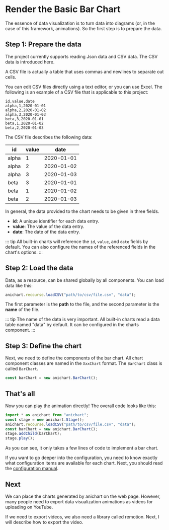 # Render the Basic Bar Chart

The essence of data visualization is to turn data into diagrams (or, in the case of this framework, animations). So the first step is to prepare the data.

## Step 1: Prepare the data

The project currently supports reading Json data and CSV data. The CSV data is introduced here.

A CSV file is actually a table that uses commas and newlines to separate out cells.

You can edit CSV files directly using a text editor, or you can use Excel. The following is an example of a CSV file that is applicable to this project:

``` text
id,value,date
alpha,1,2020-01-01
alpha,2,2020-01-02
alpha,3,2020-01-03
beta,3,2020-01-01
beta,1,2020-01-02
beta,2,2020-01-03
```

The CSV file describes the following data:

| id    | value | date       |
| ----- | ----- | ---------- |
| alpha | 1     | 2020-01-01 |
| alpha | 2     | 2020-01-02 |
| alpha | 3     | 2020-01-03 |
| beta  | 3     | 2020-01-01 |
| beta  | 1     | 2020-01-02 |
| beta  | 2     | 2020-01-03 |

In general, the data provided to the chart needs to be given in three fields.

- **id**: A unique identifier for each data entry.
- **value**: The value of the data entry.
- **date**: The date of the data entry.

::: tip
All built-in charts will reference the `id`, `value`, and `date` fields by default. You can also configure the names of the referenced fields in the chart's options.
:::

## Step 2: Load the data

Data, as a resource, can be shared globally by all components. You can load data like this:

``` js
anichart.recourse.loadCSV("path/to/csv/file.csv", "data");
```

The first parameter is the **path** to the file, and the second parameter is the **name** of the file.

::: tip
The name of the data is very important. All built-in charts read a data table named "data" by default. It can be configured in the charts component.
:::

## Step 3: Define the chart

Next, we need to define the components of the bar chart. All chart component classes are named in the `XxxChart` format. The `BarChart` class is called `BarChart`.

``` js
const barChart = new anichart.BarChart();
```

## That's all

Now you can play the animation directly! The overall code looks like this:

```js
import * as anichart from "anichart";
const stage = new anichart.Stage();
anichart.recourse.loadCSV("path/to/csv/file.csv", "data");
const barChart = new anichart.BarChart();
stage.addChild(barChart);
stage.play();
```

As you can see, it only takes a few lines of code to implement a bar chart.

If you want to go deeper into the configuration, you need to know exactly what configuration items are available for each chart. Next, you should read the [configuration manual](/config/bar).

## Next

We can place the charts generated by anichart on the web page. However, many people need to export data visualization animations as videos for uploading on YouTube.

If we need to export videos, we also need a library called remotion. Next, I will describe how to export the video.
